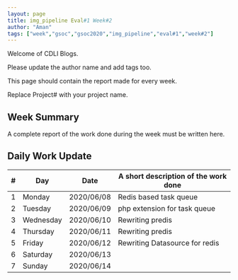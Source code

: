 ```yaml
---
layout: page
title: img_pipeline Eval#1 Week#2
author: "Aman"
tags: ["week","gsoc","gsoc2020","img_pipeline","eval#1","week#2"]
---
```

Welcome of CDLI Blogs.

Please update the author name and add tags too. 

This page should contain the report made for every week.

Replace Project# with your project name.

## Week Summary

A complete report of the work done during the week must be written here. 


## Daily Work Update

|\#|Day|Date|A short description of the work done|  
|---	|---	|---	|---	|  
|1   	| Monday 	|   2020/06/08	| Redis based task queue |  
|2   	| Tuesday  	|   2020/06/09	| php extension for task queue |  
|3   	| Wednesday  	|  2020/06/10 	| Rewriting predis |  
|4   	| Thursday  	|   2020/06/11	|   Rewriting predis |  
|5   	| Friday  	|   2020/06/12	|  Rewriting Datasource for redis |  
|6   	| Saturday  	|   2020/06/13	|   	|  
|7   	| Sunday  	|   2020/06/14	|   	|  
